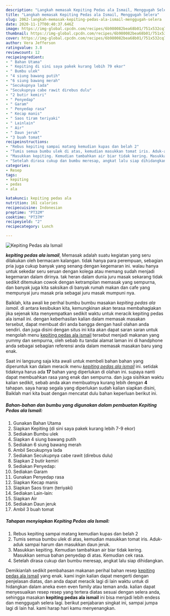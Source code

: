 ```yaml
---
description: "Langkah memasak Kepiting Pedas ala Ismail, Menggugah Selera"
title: "Langkah memasak Kepiting Pedas ala Ismail, Menggugah Selera"
slug: 2062-langkah-memasak-kepiting-pedas-ala-ismail-menggugah-selera
date: 2020-11-17T00:40:37.646Z
image: https://img-global.cpcdn.com/recipes/6b980082bea68b01/751x532cq70/kepiting-pedas-ala-ismail-foto-resep-utama.jpg
thumbnail: https://img-global.cpcdn.com/recipes/6b980082bea68b01/751x532cq70/kepiting-pedas-ala-ismail-foto-resep-utama.jpg
cover: https://img-global.cpcdn.com/recipes/6b980082bea68b01/751x532cq70/kepiting-pedas-ala-ismail-foto-resep-utama.jpg
author: Vera Jefferson
ratingvalue: 3.8
reviewcount: 12
recipeingredient:
- " Bahan Utama"
- " Kepiting di sini saya pakek kurang lebih 79 ekor"
- " Bumbu ulek"
- "4 siung bawang putih"
- "6 siung bawang merah"
- "Secukupnya lada"
- "Secukupnya cabe rawit direbus dulu"
- "2 butir kemiri"
- " Penyedap"
- " Garam"
- " Penyedap rasa"
- " Kecap manis"
- " Saos tiram teriyaki"
- " Lainlain"
- " Air"
- " Daun jeruk"
- "3 buah tomat"
recipeinstructions:
- "Rebus kepiting sampai matang kemudian kupas dan belah 2"
- "Tumis semua bumbu ulek di atas, kemudian masukkan tomat iris. Aduk-aduk sampai harum dan masukkan daun jeruk."
- "Masukkan kepiting. Kemudian tambahkan air biar tidak kering. Masukkan semua bahan penyedap di atas. Kemudian cek rasa."
- "Setelah dirasa cukup dan bumbu meresap, angkat lalu siap dihidangkan."
categories:
- Resep
tags:
- kepiting
- pedas
- ala

katakunci: kepiting pedas ala 
nutrition: 161 calories
recipecuisine: Indonesian
preptime: "PT32M"
cooktime: "PT37M"
recipeyield: "2"
recipecategory: Lunch

---
```



![Kepiting Pedas ala Ismail](https://img-global.cpcdn.com/recipes/6b980082bea68b01/751x532cq70/kepiting-pedas-ala-ismail-foto-resep-utama.jpg)

<b><i>kepiting pedas ala ismail</i></b>, Memasak adalah suatu kegiatan yang seru dilakukan oleh bermacam kalangan. tidak hanya para perempuan, sebagian pria juga cukup banyak yang senang dengan kegemaran ini. walau hanya untuk sekedar seru seruan dengan kolega atau memang sudah menjadi kegemaran dalam dirinya. tak heran dalam dunia juru masak sekarang tidak sedikit ditemukan cowok dengan ketrampilan memasak yang sempurna, dan banyak juga kita saksikan di banyak rumah makan dan cafe yang mempunyai juru masak pria sebagai juru masak mumpuni nya.



Baiklah, kita awali ke perihal bumbu bumbu masakan <i>kepiting pedas ala ismail</i>. di antara kesibukan kita, kemungkinan akan terasa membahagiakan jika sejenak kita menyempatkan sedikit waktu untuk meracik kepiting pedas ala ismail ini. dengan keberhasilan kalian dalam memasak masakan tersebut, dapat membuat diri anda bangga dengan hasil olahan anda sendiri. dan juga disini dengan situs ini kita akan dapat saran saran untuk mengolah menu <u>kepiting pedas ala ismail</u> tersebut menjadi makanan yang yummy dan sempurna, oleh sebab itu tandai alamat laman ini di handphone anda sebagai sebagian referensi anda dalam memasak masakan baru yang enak.


Saat ini langsung saja kita awali untuk membeli bahan bahan yang diperuntuk kan dalam meracik menu <u><i>kepiting pedas ala ismail</i></u> ini. setidak tidaknya harus ada <b>17</b> bahan yang diperlukan di olahan ini. supaya nanti dapat membuahkan rasa yang enak dan sempurna. dan juga sisihkan waktu kalian sedikit, sebab anda akan membuatnya kurang lebih dengan <b>4</b> tahapan. saya harap segala yang diperlukan sudah kalian siapkan disini, Baiklah mari kita buat dengan mencatat dulu bahan keperluan berikut ini.

<!--inarticleads1-->

##### Bahan-bahan dan bumbu yang digunakan dalam pembuatan Kepiting Pedas ala Ismail:

1. Gunakan  Bahan Utama
1. Siapkan  Kepiting (di sini saya pakek kurang lebih 7-9 ekor)
1. Sediakan  Bumbu ulek
1. Siapkan 4 siung bawang putih
1. Sediakan 6 siung bawang merah
1. Ambil Secukupnya lada
1. Sediakan Secukupnya cabe rawit (direbus dulu)
1. Siapkan 2 butir kemiri
1. Sediakan  Penyedap:
1. Sediakan  Garam
1. Gunakan  Penyedap rasa
1. Siapkan  Kecap manis
1. Siapkan  Saos tiram (teriyaki)
1. Sediakan  Lain-lain:
1. Siapkan  Air
1. Sediakan  Daun jeruk
1. Ambil 3 buah tomat




<!--inarticleads2-->

##### Tahapan menyiapkan Kepiting Pedas ala Ismail:

1. Rebus kepiting sampai matang kemudian kupas dan belah 2
1. Tumis semua bumbu ulek di atas, kemudian masukkan tomat iris. Aduk-aduk sampai harum dan masukkan daun jeruk.
1. Masukkan kepiting. Kemudian tambahkan air biar tidak kering. Masukkan semua bahan penyedap di atas. Kemudian cek rasa.
1. Setelah dirasa cukup dan bumbu meresap, angkat lalu siap dihidangkan.




Demikianlah sedikit pembahasan makanan perihal bahan resep <u>kepiting pedas ala ismail</u> yang enak. kami ingin kalian dapat mengerti dengan penjelasan diatas, dan anda dapat meracik lagi di lain waktu untuk di hidangkan dalam aneka even even family atau teman anda. kalian dapat menyesuaikan resep resep yang tertera diatas sesuai dengan selera anda, sehingga masakan <b>kepiting pedas ala ismail</b> ini bisa menjadi lebih endess dan menggugah selera lagi. berikut penjabaran singkat ini, sampai jumpa lagi di lain hal. kami harap hari kamu menyenangkan.
